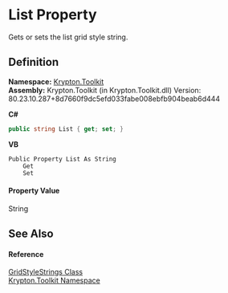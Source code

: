 # List Property


Gets or sets the list grid style string.



## Definition
**Namespace:** <a href="79d2eac2-21f4-54ff-7552-b20c33c30600.md">Krypton.Toolkit</a>  
**Assembly:** Krypton.Toolkit (in Krypton.Toolkit.dll) Version: 80.23.10.287+8d7660f9dc5efd033fabe008ebfb904beab6d444

**C#**
``` C#
public string List { get; set; }
```
**VB**
``` VB
Public Property List As String
	Get
	Set
```



#### Property Value
String

## See Also


#### Reference
<a href="0076a617-f7f2-a916-844b-f1402b1e4635.md">GridStyleStrings Class</a>  
<a href="79d2eac2-21f4-54ff-7552-b20c33c30600.md">Krypton.Toolkit Namespace</a>  
